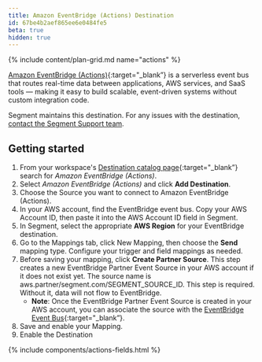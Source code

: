 ```yaml
---
title: Amazon EventBridge (Actions) Destination
id: 67be4b2aef865ee6e0484fe5
beta: true
hidden: true
---
```


{% include content/plan-grid.md name="actions" %}

[Amazon EventBridge (Actions)](https://yourintegration.com/?utm_source=segmentio&utm_medium=docs&utm_campaign=partners){:target="_blank”} is a serverless event bus that routes real-time data between applications, AWS services, and SaaS tools — making it easy to build scalable, event-driven systems without custom integration code.

Segment maintains this destination. For any issues with the destination, [contact the Segment Support team](mailto:friends@segment.com).

## Getting started

1. From your workspace's [Destination catalog page](https://app.segment.com/goto-my-workspace/destinations/catalog){:target="_blank”} search for *Amazon EventBridge (Actions)*.
2. Select *Amazon EventBridge (Actions)* and click **Add Destination**.
3. Choose the Source you want to connect to Amazon EventBridge (Actions).
4. In your AWS account, find the EventBridge event bus. Copy your AWS Account ID, then paste it into the AWS Account ID field in Segment.
5. In Segment, select the appropriate **AWS Region** for your EventBridge destination.
6. Go to the Mappings tab, click New Mapping, then choose the **Send** mapping type. Configure your trigger and field mappings as needed.
7. Before saving your mapping, click **Create Partner Source**. This step creates a new EventBridge Partner Event Source in your AWS account if it does not exist yet. The source name is
aws.partner/segment.com/SEGMENT_SOURCE_ID. This step is required. Without it, data will not flow to EventBridge.
     * **Note**: Once the EventBridge Partner Event Source is created in your AWS account, you can associate the source with the [EventBridge Event Bus](https://docs.aws.amazon.com/eventbridge/latest/userguide/eb-event-bus.html){:target="_blank”}.
9. Save and enable your Mapping. 
10. Enable the Destination

{% include components/actions-fields.html %}
